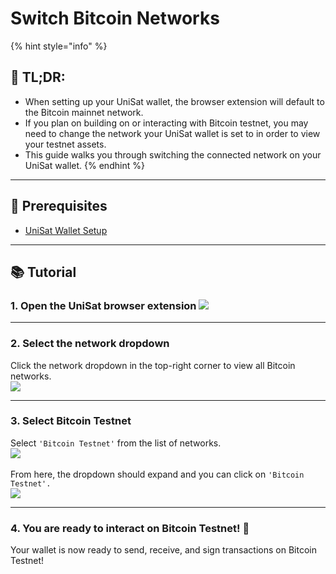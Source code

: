 # Switch Bitcoin Networks

{% hint style="info" %}
## 📜 **TL;DR:**

* When setting up your UniSat wallet, the browser extension will default to the Bitcoin mainnet network.&#x20;
* If you plan on building on or interacting with Bitcoin testnet, you may need to change the network your UniSat wallet is set to in order to view your testnet assets.&#x20;
* This guide walks you through switching the connected network on your UniSat wallet.
{% endhint %}

***

## 🏁 Prerequisites

* [UniSat Wallet Setup](./)

***

## 📚 Tutorial

### 1. Open the UniSat browser extension ![](<../../../../.gitbook/assets/image (7).png>)

***

### 2. Select the network dropdown

Click the network dropdown in the top-right corner to view all Bitcoin networks. \
![](<../../../../.gitbook/assets/image (9).png>)

***

### 3. Select Bitcoin Testnet

Select `'Bitcoin Testnet'` from the list of networks. \
&#x20;![](<../../../../.gitbook/assets/image (10).png>)\
\
From here, the dropdown should expand and you can click on `'Bitcoin Testnet'.`\
![](<../../../../.gitbook/assets/image (11).png>)

***

### 4. You are ready to interact on Bitcoin Testnet! 🎉

Your wallet is now ready to send, receive, and sign transactions on Bitcoin Testnet!
